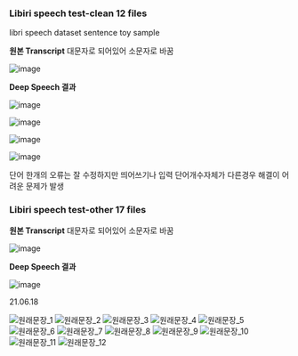 ### Libiri speech test-clean 12 files
libri speech dataset sentence toy sample 

**원본 Transcript** 대문자로 되어있어 소문자로 바꿈

![image](https://user-images.githubusercontent.com/53163222/122710013-5b179200-d29a-11eb-96d0-2d92ce38fc21.png)


**Deep Speech 결과**

![image](https://user-images.githubusercontent.com/53163222/122710027-623ea000-d29a-11eb-9586-6d7eb7c9fe98.png)


![image](https://user-images.githubusercontent.com/53163222/122710172-b9447500-d29a-11eb-83a0-458f1ea060ba.png)


![image](https://user-images.githubusercontent.com/53163222/122710200-c5c8cd80-d29a-11eb-8203-2f8119be7783.png)


![image](https://user-images.githubusercontent.com/53163222/122710212-d0836280-d29a-11eb-9a51-981c90d6e5af.png)

단어 한개의 오류는 잘 수정하지만 띄어쓰기나 입력 단어개수자체가 다른경우 해결이 어려운 문제가 발생


### Libiri speech test-other 17 files

**원본 Transcript** 대문자로 되어있어 소문자로 바꿈

![image](https://user-images.githubusercontent.com/53163222/122710447-37a11700-d29b-11eb-8358-5781bd095a1a.png)

**Deep Speech 결과**

![image](https://user-images.githubusercontent.com/53163222/122710417-28ba6480-d29b-11eb-9036-a2eabbd8a740.png)




21.06.18


![원래문장_1](https://user-images.githubusercontent.com/53163222/129481967-e4cf2456-414e-4603-93e6-adf56c11d364.png)
![원래문장_2](https://user-images.githubusercontent.com/53163222/129481969-69aa5dd6-fd20-4729-ae93-8585c03d0806.png)
![원래문장_3](https://user-images.githubusercontent.com/53163222/129481971-b1d5dc5d-a141-4188-b68a-6a46c09edaaf.png)
![원래문장_4](https://user-images.githubusercontent.com/53163222/129481974-e4dd5d4b-6a62-4796-8866-9ae45bf56447.png)
![원래문장_5](https://user-images.githubusercontent.com/53163222/129481975-78a314fd-29e2-4a5d-ae43-6f5cff44dff3.png)
![원래문장_6](https://user-images.githubusercontent.com/53163222/129481977-e1e5fcba-9050-46dd-8e7b-4ecbf16d88ec.png)
![원래문장_7](https://user-images.githubusercontent.com/53163222/129481956-1f63e838-2681-4b9b-a670-a9d23e322412.png)
![원래문장_8](https://user-images.githubusercontent.com/53163222/129481959-536fc741-33d7-4ede-8501-814cd4f7ad6e.png)
![원래문장_9](https://user-images.githubusercontent.com/53163222/129481961-cf20bde9-28f8-4075-bbfe-edb6f8262307.png)
![원래문장_10](https://user-images.githubusercontent.com/53163222/129481962-3900fc70-70c5-483d-a41d-12ba898b5bc4.png)
![원래문장_11](https://user-images.githubusercontent.com/53163222/129481963-6f7134cf-d5d4-43e0-bf38-efe4fa6aad5a.png)
![원래문장_12](https://user-images.githubusercontent.com/53163222/129481964-cc6ba1ff-2b5c-4b59-a205-90770dfc881b.png)
